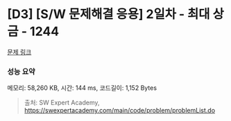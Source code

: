 # [D3] [S/W 문제해결 응용] 2일차 - 최대 상금 - 1244 

[문제 링크](https://swexpertacademy.com/main/code/problem/problemDetail.do?contestProbId=AV15Khn6AN0CFAYD) 

### 성능 요약

메모리: 58,260 KB, 시간: 144 ms, 코드길이: 1,152 Bytes



> 출처: SW Expert Academy, https://swexpertacademy.com/main/code/problem/problemList.do
